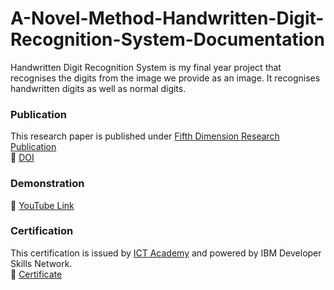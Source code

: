 # A-Novel-Method-Handwritten-Digit-Recognition-System-Documentation
Handwritten Digit Recognition System is my final year project that recognises the digits from the image we provide as an image. It recognises handwritten digits as well as normal digits.
### Publication
This research paper is published under [Fifth Dimension Research Publication](https://fdrpjournals.org/)<br>
📌 [DOI](https://www.doi.org/10.59256/ijire.2023040216)
### Demonstration
📌 [YouTube Link](https://youtu.be/K_E4Gk10cmM?si=uldpvefVomU7bKvA)
### Certification
This certification is issued by [ICT Academy](ictacademy.skillsnetwork.site) and powered by IBM Developer Skills Network.<br>
📌 [Certificate](https://courses.ictacademy.skillsnetwork.site/certificates/838cc3bb922640cfa16b305b7f9911a2)
